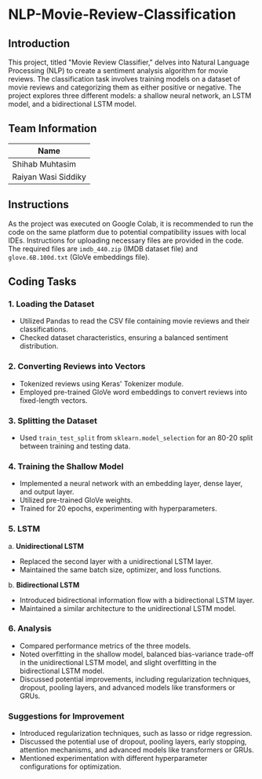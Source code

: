 # NLP-Movie-Review-Classification



## Introduction

This project, titled "Movie Review Classifier," delves into Natural Language Processing (NLP) to create a sentiment analysis algorithm for movie reviews. The classification task involves training models on a dataset of movie reviews and categorizing them as either positive or negative. The project explores three different models: a shallow neural network, an LSTM model, and a bidirectional LSTM model.

## Team Information

| Name                |
|---------------------|
| Shihab Muhtasim  |
| Raiyan Wasi Siddiky |
## Instructions 

As the project was executed on Google Colab, it is recommended to run the code on the same platform due to potential compatibility issues with local IDEs. Instructions for uploading necessary files are provided in the code. The required files are `imdb_440.zip` (IMDB dataset file) and `glove.6B.100d.txt` (GloVe embeddings file).

## Coding Tasks

### 1. Loading the Dataset
- Utilized Pandas to read the CSV file containing movie reviews and their classifications.
- Checked dataset characteristics, ensuring a balanced sentiment distribution.

### 2. Converting Reviews into Vectors
- Tokenized reviews using Keras' Tokenizer module.
- Employed pre-trained GloVe word embeddings to convert reviews into fixed-length vectors.

### 3. Splitting the Dataset
- Used `train_test_split` from `sklearn.model_selection` for an 80-20 split between training and testing data.

### 4. Training the Shallow Model
- Implemented a neural network with an embedding layer, dense layer, and output layer.
- Utilized pre-trained GloVe weights.
- Trained for 20 epochs, experimenting with hyperparameters.

### 5. LSTM
a. **Unidirectional LSTM**
   - Replaced the second layer with a unidirectional LSTM layer.
   - Maintained the same batch size, optimizer, and loss functions.

b. **Bidirectional LSTM**
   - Introduced bidirectional information flow with a bidirectional LSTM layer.
   - Maintained a similar architecture to the unidirectional LSTM model.

### 6. Analysis
- Compared performance metrics of the three models.
- Noted overfitting in the shallow model, balanced bias-variance trade-off in the unidirectional LSTM model, and slight overfitting in the bidirectional LSTM model.
- Discussed potential improvements, including regularization techniques, dropout, pooling layers, and advanced models like transformers or GRUs.
  

### Suggestions for Improvement
- Introduced regularization techniques, such as lasso or ridge regression.
- Discussed the potential use of dropout, pooling layers, early stopping, attention mechanisms, and advanced models like transformers or GRUs.
- Mentioned experimentation with different hyperparameter configurations for optimization.
